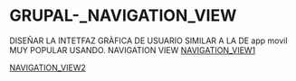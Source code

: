 # GRUPAL-_NAVIGATION_VIEW
DISEÑAR LA INTETFAZ GRÀFICA DE USUARIO SIMILAR A LA DE app movil MUY POPULAR USANDO. NAVIGATION VIEW
[NAVIGATION_VIEW1](https://github.com/jazminmotauteq/GRUPAL-_NAVIGATION_VIEW/assets/125316302/37f70c67-a798-49ee-9992-766666cb68d9)

[NAVIGATION_VIEW2](https://github.com/jazminmotauteq/GRUPAL-_NAVIGATION_VIEW/assets/125316302/777728e7-3fd0-41a5-9a7d-166bb6e4d7cc)
